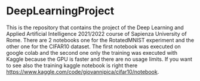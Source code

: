 # DeepLearningProject
This is the repository that contains the project of the Deep Learning and Applied Artificial Intelligence 2021/2022 course of Sapienza University of Rome. There are 2 notebooks one for the RotatedMNIST experiment and the other one for the CIFAR10 dataset. The first notebook was executed on google colab and the second one only the training was executed with Kaggle because the GPU is faster and there are no usage limits. If you want to see also the training kaggle notebook is right there https://www.kaggle.com/code/giovannipica/cifar10/notebook.
